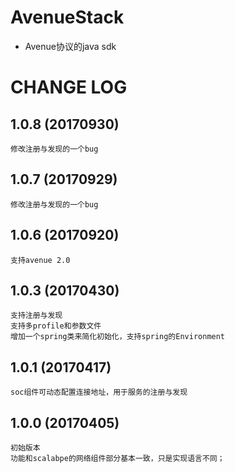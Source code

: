 # AvenueStack

* Avenue协议的java sdk

# CHANGE LOG

## 1.0.8   (20170930)

   	修改注册与发现的一个bug
   	
## 1.0.7   (20170929)

   	修改注册与发现的一个bug
   	
## 1.0.6   (20170920)

   	支持avenue 2.0
   	
## 1.0.3   (20170430)

   	支持注册与发现
   	支持多profile和参数文件
   	增加一个spring类来简化初始化，支持spring的Environment

## 1.0.1   (20170417)

   	soc组件可动态配置连接地址，用于服务的注册与发现

## 1.0.0   (20170405)

   	初始版本
   	功能和scalabpe的网络组件部分基本一致，只是实现语言不同；
	
